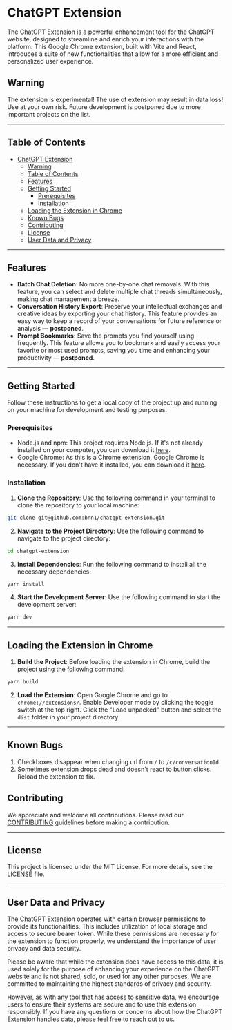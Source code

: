 # ChatGPT Extension

The ChatGPT Extension is a powerful enhancement tool for the ChatGPT website, designed to streamline and enrich your interactions with the platform. This Google Chrome extension, built with Vite and React, introduces a suite of new functionalities that allow for a more efficient and personalized user experience.

## Warning
The extension is experimental! The use of extension may result in data loss! Use at your own risk.
Future development is postponed due to more important projects on the list.

---

## Table of Contents

- [ChatGPT Extension](#chatgpt-extension)
  - [Warning](#warning)
  - [Table of Contents](#table-of-contents)
  - [Features](#features)
  - [Getting Started](#getting-started)
    - [Prerequisites](#prerequisites)
    - [Installation](#installation)
  - [Loading the Extension in Chrome](#loading-the-extension-in-chrome)
  - [Known Bugs](#known-bugs)
  - [Contributing](#contributing)
  - [License](#license)
  - [User Data and Privacy](#user-data-and-privacy)
---

## Features

- **Batch Chat Deletion**: No more one-by-one chat removals. With this feature, you can select and delete multiple chat threads simultaneously, making chat management a breeze.
- **Conversation History Export**: Preserve your intellectual exchanges and creative ideas by exporting your chat history. This feature provides an easy way to keep a record of your conversations for future reference or analysis &mdash; **postponed**.
- **Prompt Bookmarks**: Save the prompts you find yourself using frequently. This feature allows you to bookmark and easily access your favorite or most used prompts, saving you time and enhancing your productivity &mdash; **postponed**.
---
## Getting Started  

Follow these instructions to get a local copy of the project up and running on your machine for development and testing purposes.

### Prerequisites

- Node.js and npm: This project requires Node.js. If it's not already installed on your computer, you can download it [here](https://nodejs.org/en/download/).
- Google Chrome: As this is a Chrome extension, Google Chrome is necessary. If you don't have it installed, you can download it [here](https://www.google.com/chrome/).

### Installation

1. **Clone the Repository**: Use the following command in your terminal to clone the repository to your local machine:

```bash
git clone git@github.com:bnn1/chatgpt-extension.git
```

2. **Navigate to the Project Directory**: Use the following command to navigate to the project directory:

```bash
cd chatgpt-extension
```

3. **Install Dependencies**: Run the following command to install all the necessary dependencies:

```bash
yarn install
```

4. **Start the Development Server**: Use the following command to start the development server:

```bash
yarn dev
```
---

## Loading the Extension in Chrome

1. **Build the Project**: Before loading the extension in Chrome, build the project using the following command:

```bash
yarn build
```

2. **Load the Extension**: Open Google Chrome and go to `chrome://extensions/`. Enable Developer mode by clicking the toggle switch at the top right. Click the "Load unpacked" button and select the `dist` folder in your project directory.
---

## Known Bugs

1. Checkboxes disappear when changing url from `/` to `/c/conversationId`
2. Sometimes extension drops dead and doesn't react to button clicks. Reload the extension to fix.

## Contributing

We appreciate and welcome all contributions. Please read our [CONTRIBUTING](CONTRIBUTING.md) guidelines before making a contribution.

---

## License

This project is licensed under the MIT License. For more details, see the [LICENSE](LICENSE.md) file.

---

## User Data and Privacy

The ChatGPT Extension operates with certain browser permissions to provide its functionalities. This includes utilization of local storage and access to secure bearer token. While these permissions are necessary for the extension to function properly, we understand the importance of user privacy and data security.

Please be aware that while the extension does have access to this data, it is used solely for the purpose of enhancing your experience on the ChatGPT website and is not shared, sold, or used for any other purposes. We are committed to maintaining the highest standards of privacy and security.

However, as with any tool that has access to sensitive data, we encourage users to ensure their systems are secure and to use this extension responsibly. If you have any questions or concerns about how the ChatGPT Extension handles data, please feel free to [reach out](https://t.me/barysbarbarys) to us.

